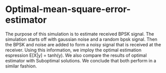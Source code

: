 # Optimal-mean-square-error-estimator
The purpose of this simulation is to estimate received BPSK signal. The simulation starts off with gaussian noise and a random bpsk signal. Then the BPSK and noise are added to form a noisy signal that is received at the receiver. Using this information, we imploy the optimal estimation espression E[X|y] = tanh(y). 
We also compare the results of optimal estimator with Suboptimal solutions. We conclude that both perform in a similar fashion. 

